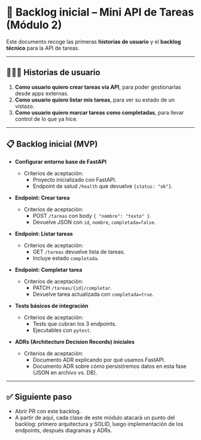 # 📌 Backlog inicial – Mini API de Tareas (Módulo 2)

Este documento recoge las primeras **historias de usuario** y el **backlog técnico** para la API de tareas.

---

## 🧑‍🤝‍🧑 Historias de usuario

1. **Como usuario quiero crear tareas vía API**, para poder gestionarlas desde apps externas.
2. **Como usuario quiero listar mis tareas**, para ver su estado de un vistazo.
3. **Como usuario quiero marcar tareas como completadas**, para llevar control de lo que ya hice.

---

## 📋 Backlog inicial (MVP)

- **Configurar entorno base de FastAPI**
  - Criterios de aceptación:
    - Proyecto inicializado con FastAPI.
    - Endpoint de salud `/health` que devuelve `{status: "ok"}`.

- **Endpoint: Crear tarea**
  - Criterios de aceptación:
    - POST `/tareas` con body `{ "nombre": "texto" }`.
    - Devuelve JSON con `id`, `nombre`, `completada=false`.

- **Endpoint: Listar tareas**
  - Criterios de aceptación:
    - GET `/tareas` devuelve lista de tareas.
    - Incluye estado `completada`.

- **Endpoint: Completar tarea**
  - Criterios de aceptación:
    - PATCH `/tareas/{id}/completar`.
    - Devuelve tarea actualizada con `completada=true`.

- **Tests básicos de integración**
  - Criterios de aceptación:
    - Tests que cubran los 3 endpoints.
    - Ejecutables con `pytest`.

- **ADRs (Architecture Decision Records) iniciales**
  - Criterios de aceptación:
    - Documento ADR explicando por qué usamos FastAPI.
    - Documento ADR sobre cómo persistiremos datos en esta fase (JSON en archivo vs. DB).

---

## ✅ Siguiente paso

- Abrir PR con este backlog.  
- A partir de aquí, cada clase de este módulo atacará un punto del backlog: primero arquitectura y SOLID, luego implementación de los endpoints, después diagramas y ADRs.
